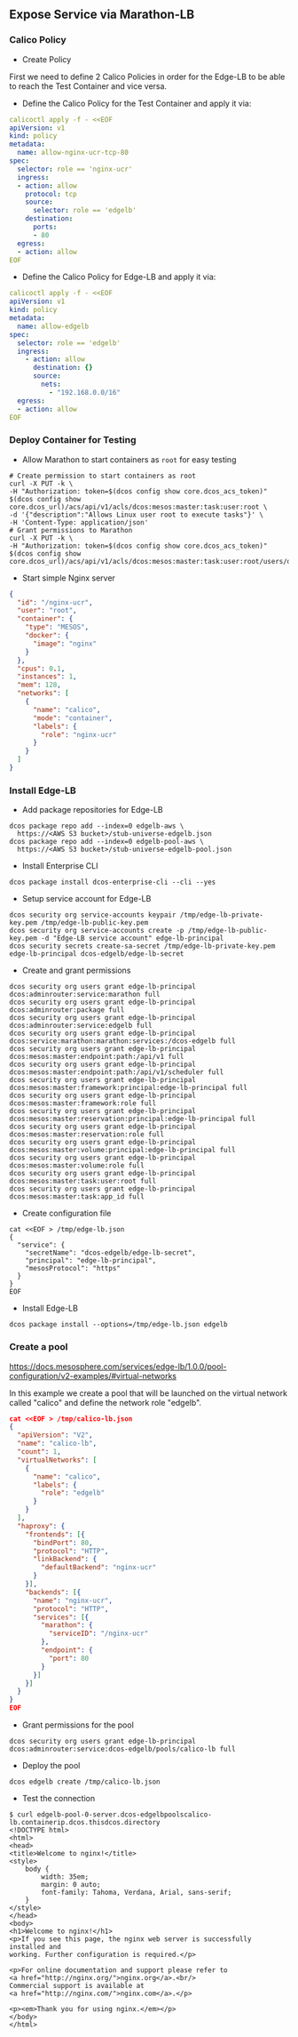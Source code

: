 ## Expose Service via Marathon-LB

### Calico Policy

- Create Policy

First we need to define 2 Calico Policies in order for the Edge-LB to be able to reach the Test Container and vice versa.

- Define the Calico Policy for the Test Container and apply it via:

```yaml
calicoctl apply -f - <<EOF
apiVersion: v1
kind: policy
metadata:
  name: allow-nginx-ucr-tcp-80
spec:
  selector: role == 'nginx-ucr'
  ingress:
  - action: allow
    protocol: tcp
    source:
      selector: role == 'edgelb'
    destination:
      ports:
      - 80
  egress:
  - action: allow
EOF
```

- Define the Calico Policy for Edge-LB and apply it via:

```yaml
calicoctl apply -f - <<EOF
apiVersion: v1
kind: policy
metadata:
  name: allow-edgelb
spec:
  selector: role == 'edgelb'
  ingress:
    - action: allow
      destination: {}
      source:
        nets:
          - "192.168.0.0/16"
  egress:
  - action: allow
EOF
```

### Deploy Container for Testing

- Allow Marathon to start containers as `root` for easy testing

```
# Create permission to start containers as root
curl -X PUT -k \
-H "Authorization: token=$(dcos config show core.dcos_acs_token)" $(dcos config show core.dcos_url)/acs/api/v1/acls/dcos:mesos:master:task:user:root \
-d '{"description":"Allows Linux user root to execute tasks"}' \
-H 'Content-Type: application/json'
# Grant permissions to Marathon
curl -X PUT -k \
-H "Authorization: token=$(dcos config show core.dcos_acs_token)" $(dcos config show core.dcos_url)/acs/api/v1/acls/dcos:mesos:master:task:user:root/users/dcos_marathon/create
```

- Start simple Nginx server

```json
{
  "id": "/nginx-ucr",
  "user": "root",
  "container": {
    "type": "MESOS",
    "docker": {
      "image": "nginx"
    }
  },
  "cpus": 0.1,
  "instances": 1,
  "mem": 128,
  "networks": [
    {
      "name": "calico",
      "mode": "container",
      "labels": {
        "role": "nginx-ucr"
      }
    }
  ]
}
```

### Install Edge-LB

- Add package repositories for Edge-LB

```
dcos package repo add --index=0 edgelb-aws \
  https://<AWS S3 bucket>/stub-universe-edgelb.json
dcos package repo add --index=0 edgelb-pool-aws \
  https://<AWS S3 bucket>/stub-universe-edgelb-pool.json
```

- Install Enterprise CLI

```
dcos package install dcos-enterprise-cli --cli --yes
```

- Setup service account for Edge-LB

```
dcos security org service-accounts keypair /tmp/edge-lb-private-key.pem /tmp/edge-lb-public-key.pem
dcos security org service-accounts create -p /tmp/edge-lb-public-key.pem -d "Edge-LB service account" edge-lb-principal
dcos security secrets create-sa-secret /tmp/edge-lb-private-key.pem edge-lb-principal dcos-edgelb/edge-lb-secret
```

- Create and grant permissions

```
dcos security org users grant edge-lb-principal dcos:adminrouter:service:marathon full
dcos security org users grant edge-lb-principal dcos:adminrouter:package full
dcos security org users grant edge-lb-principal dcos:adminrouter:service:edgelb full
dcos security org users grant edge-lb-principal dcos:service:marathon:marathon:services:/dcos-edgelb full
dcos security org users grant edge-lb-principal dcos:mesos:master:endpoint:path:/api/v1 full
dcos security org users grant edge-lb-principal dcos:mesos:master:endpoint:path:/api/v1/scheduler full
dcos security org users grant edge-lb-principal dcos:mesos:master:framework:principal:edge-lb-principal full
dcos security org users grant edge-lb-principal dcos:mesos:master:framework:role full
dcos security org users grant edge-lb-principal dcos:mesos:master:reservation:principal:edge-lb-principal full
dcos security org users grant edge-lb-principal dcos:mesos:master:reservation:role full
dcos security org users grant edge-lb-principal dcos:mesos:master:volume:principal:edge-lb-principal full
dcos security org users grant edge-lb-principal dcos:mesos:master:volume:role full
dcos security org users grant edge-lb-principal dcos:mesos:master:task:user:root full
dcos security org users grant edge-lb-principal dcos:mesos:master:task:app_id full
```

- Create configuration file

```
cat <<EOF > /tmp/edge-lb.json
{
  "service": {
    "secretName": "dcos-edgelb/edge-lb-secret",
    "principal": "edge-lb-principal",
    "mesosProtocol": "https"
  }
}
EOF
```

- Install Edge-LB

```
dcos package install --options=/tmp/edge-lb.json edgelb
```

### Create a pool

https://docs.mesosphere.com/services/edge-lb/1.0.0/pool-configuration/v2-examples/#virtual-networks

In this example we create a pool that will be launched on the virtual network called "calico" and define the network role "edgelb".

```json
cat <<EOF > /tmp/calico-lb.json
{
  "apiVersion": "V2",
  "name": "calico-lb",
  "count": 1,
  "virtualNetworks": [
    {
      "name": "calico",
      "labels": {
        "role": "edgelb"
      }
    }
  ],
  "haproxy": {
    "frontends": [{
      "bindPort": 80,
      "protocol": "HTTP",
      "linkBackend": {
        "defaultBackend": "nginx-ucr"
      }
    }],
    "backends": [{
      "name": "nginx-ucr",
      "protocol": "HTTP",
      "services": [{
        "marathon": {
          "serviceID": "/nginx-ucr"
        },
        "endpoint": {
          "port": 80
        }
      }]
    }]
  }
}
EOF
```

- Grant permissions for the pool

```
dcos security org users grant edge-lb-principal dcos:adminrouter:service:dcos-edgelb/pools/calico-lb full
```

- Deploy the pool

```
dcos edgelb create /tmp/calico-lb.json
```


- Test the connection

```
$ curl edgelb-pool-0-server.dcos-edgelbpoolscalico-lb.containerip.dcos.thisdcos.directory
<!DOCTYPE html>
<html>
<head>
<title>Welcome to nginx!</title>
<style>
    body {
        width: 35em;
        margin: 0 auto;
        font-family: Tahoma, Verdana, Arial, sans-serif;
    }
</style>
</head>
<body>
<h1>Welcome to nginx!</h1>
<p>If you see this page, the nginx web server is successfully installed and
working. Further configuration is required.</p>

<p>For online documentation and support please refer to
<a href="http://nginx.org/">nginx.org</a>.<br/>
Commercial support is available at
<a href="http://nginx.com/">nginx.com</a>.</p>

<p><em>Thank you for using nginx.</em></p>
</body>
</html>
```
